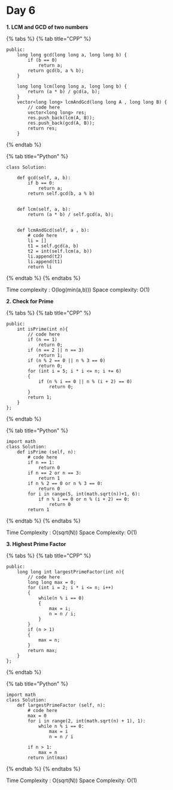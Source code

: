 # Day 6

**1. LCM and GCD of two numbers**

{% tabs %}
{% tab title="CPP" %}
```text
public:
    long long gcd(long long a, long long b) {
        if (b == 0)
            return a;
        return gcd(b, a % b);
    }

    long long lcm(long long a, long long b) {
        return (a * b) / gcd(a, b);
    }
    vector<long long> lcmAndGcd(long long A , long long B) {
        // code here
        vector<long long> res;
        res.push_back(lcm(A, B));
        res.push_back(gcd(A, B));
        return res;
    }
```
{% endtab %}

{% tab title="Python" %}
```text
class Solution:

    def gcd(self, a, b):
        if b == 0:
            return a;
        return self.gcd(b, a % b)


    def lcm(self, a, b):
        return (a * b) / self.gcd(a, b);


    def lcmAndGcd(self, a , b):
        # code here 
        li = []
        t1 = self.gcd(a, b)
        t2 = int(self.lcm(a, b))
        li.append(t2)
        li.append(t1)
        return li
```
{% endtab %}
{% endtabs %}

Time complexity : O\(log\(min\(a,b\)\)\) Space complexity: O\(1\)

**2. Check for Prime**

{% tabs %}
{% tab title="CPP" %}
```text
public:
    int isPrime(int n){
        // code here
        if (n == 1)
            return 0;
        if (n == 2 || n == 3)
            return 1;
        if (n % 2 == 0 || n % 3 == 0)
            return 0;
        for (int i = 5; i * i <= n; i += 6)
        {
            if (n % i == 0 || n % (i + 2) == 0)
                return 0;
        }
        return 1;
    }
};
```
{% endtab %}

{% tab title="Python" %}
```text
import math
class Solution:
    def isPrime (self, n):
        # code here
        if n == 1:
            return 0
        if n == 2 or n == 3:
            return 1
        if n % 2 == 0 or n % 3 == 0:
            return 0
        for i in range(5, int(math.sqrt(n))+1, 6):
            if n % i == 0 or n % (i + 2) == 0:
                return 0
        return 1
```
{% endtab %}
{% endtabs %}

Time Complexity : O\(sqrt\(N\)\) Space Complexity: O\(1\)

**3. Highest Prime Factor**

{% tabs %}
{% tab title="CPP" %}
```text
public: 
    long long int largestPrimeFactor(int n){
        // code here
        long long max = 0;
        for (int i = 2; i * i <= n; i++)
        {
            while(n % i == 0)
            {
                max = i;
                n = n / i;
            }
        }
        if (n > 1)
        {
            max = n;
        }
        return max;
    }
};
```
{% endtab %}

{% tab title="Python" %}
```text
import math
class Solution:
    def largestPrimeFactor (self, n):
        # code here
        max = 0
        for i in range(2, int(math.sqrt(n) + 1), 1):
            while n % i == 0:
                max = i
                n = n / i

        if n > 1:
            max = n
        return int(max)
```
{% endtab %}
{% endtabs %}

Time Complexity : O\(sqrt\(N\)\) Space Complexity: O\(1\)

